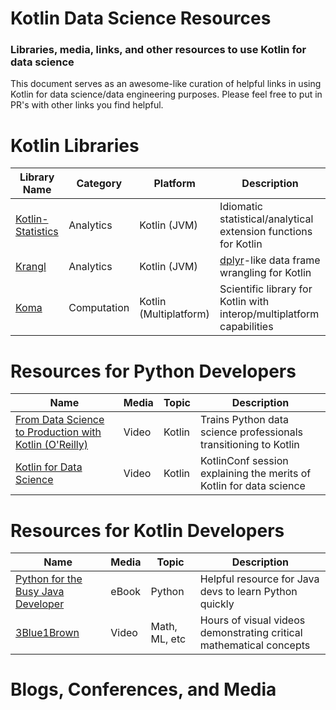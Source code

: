 # Kotlin Data Science Resources
### Libraries, media, links, and other resources to use Kotlin for data science


This document serves as an awesome-like curation of helpful links in using Kotlin for data science/data engineering purposes. Please feel free to put in PR's with other links you find helpful. 


# Kotlin Libraries

|Library Name|Category|Platform|Description|
|---|---|---|---|
|[Kotlin-Statistics](https://github.com/thomasnield/kotlin-statistics)|Analytics|Kotlin (JVM)|Idiomatic statistical/analytical extension functions for Kotlin|
|[Krangl](https://github.com/holgerbrandl/krangl)|Analytics|Kotlin (JVM)|[dplyr](https://github.com/tidyverse/dplyr)-like data frame wrangling for Kotlin|
|[Koma](https://github.com/kyonifer/koma)|Computation|Kotlin (Multiplatform)|Scientific library for Kotlin with interop/multiplatform capabilities|

# Resources for Python Developers


|Name|Media|Topic|Description|
|---|---|---|---|
|[From Data Science to Production with Kotlin (O'Reilly)](https://www.safaribooksonline.com/library/view/from-data-science/9781491998205/)|Video|Kotlin|Trains Python data science professionals transitioning to Kotlin|
|[Kotlin for Data Science](https://www.youtube.com/watch?v=J8GYPG6pt5w)|Video|Kotlin|KotlinConf session explaining the merits of Kotlin for data science|

# Resources for Kotlin Developers

|Name|Media|Topic|Description|
|---|---|---|---|
|[Python for the Busy Java Developer](https://gumroad.com/l/py4java)|eBook|Python|Helpful resource for Java devs to learn Python quickly|
|[3Blue1Brown](http://www.3blue1brown.com/videos/)|Video|Math, ML, etc|Hours of visual videos demonstrating critical mathematical concepts|


# Blogs, Conferences, and Media
